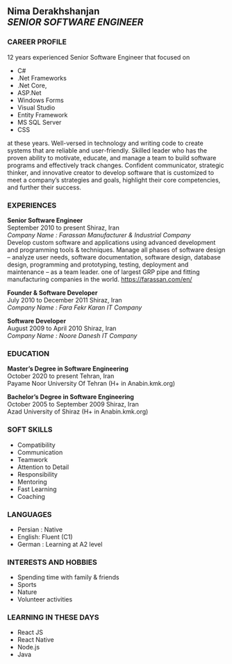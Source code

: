 ## Nima Derakhshanjan</br>_SENIOR SOFTWARE ENGINEER_


### CAREER PROFILE
12 years experienced Senior Software Engineer that focused on
- C#
- .Net Frameworks
- .Net Core,
- ASP.Net
- Windows Forms
- Visual Studio
- Entity Framework
- MS SQL Server
- CSS</br>

at these years.
Well-versed in technology and writing code to create systems that are reliable and user-friendly. Skilled leader
who has the proven ability to motivate, educate, and manage a team to build software programs and effectively
track changes. Confident communicator, strategic thinker, and innovative creator to develop software that is
customized to meet a company’s strategies and goals, highlight their core competencies, and further their
success.

### EXPERIENCES

**Senior Software Engineer**</br>
September 2010
to present
Shiraz, Iran</br>
_Company Name : Farassan Manufacturer & Industrial Company</br>_
Develop custom software and applications using advanced development
and programming tools & techniques. Manage all phases of software
design – analyze user needs, software documentation, software design,
database design, programming and prototyping, testing, deployment and
maintenance – as a team leader.
one of largest GRP pipe and fitting manufacturing companies in the
world. https://farassan.com/en/

**Founder & Software Developer**</br>
July 2010 to
December 2011
Shiraz, Iran</br>
_Company Name : Fara Fekr Karan IT Company_

**Software Developer**</br>
August 2009 to
April 2010
Shiraz, Iran</br>
_Company Name : Noore Danesh IT Company_

### EDUCATION

**Master’s Degree in Software Engineering**</br>
October 2020 to
present
Tehran, Iran</br>
Payame Noor University Of Tehran (H+ in
Anabin.kmk.org)

**Bachelor’s Degree in Software Engineering**</br>
October 2005 to
September 2009
Shiraz, Iran</br>
Azad University of Shiraz (H+ in
Anabin.kmk.org)

### SOFT SKILLS
- Compatibility 
- Communication
- Teamwork 
- Attention to Detail
- Responsibility 
- Mentoring
- Fast Learning 
- Coaching

### LANGUAGES
- Persian : Native
- English: Fluent (C1)
- German : Learning at A2 level

### INTERESTS AND HOBBIES
- Spending time with family & friends
- Sports
- Nature
- Volunteer activities

### LEARNING IN THESE DAYS
- React JS
- React Native
- Node.js
- Java
